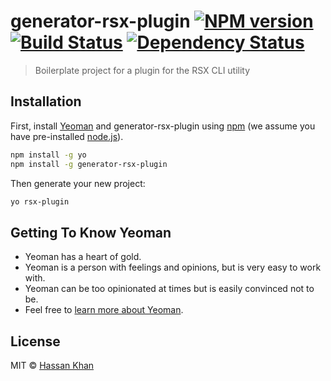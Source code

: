 # generator-rsx-plugin [![NPM version][npm-image]][npm-url] [![Build Status][travis-image]][travis-url] [![Dependency Status][daviddm-image]][daviddm-url]
> Boilerplate project for a plugin for the RSX CLI utility

## Installation

First, install [Yeoman](http://yeoman.io) and generator-rsx-plugin using [npm](https://www.npmjs.com/) (we assume you have pre-installed [node.js](https://nodejs.org/)).

```bash
npm install -g yo
npm install -g generator-rsx-plugin
```

Then generate your new project:

```bash
yo rsx-plugin
```

## Getting To Know Yeoman

 * Yeoman has a heart of gold.
 * Yeoman is a person with feelings and opinions, but is very easy to work with.
 * Yeoman can be too opinionated at times but is easily convinced not to be.
 * Feel free to [learn more about Yeoman](http://yeoman.io/).

## License

MIT © [Hassan Khan](http://hassankhan.me)


[npm-image]: https://badge.fury.io/js/generator-rsx-plugin.svg
[npm-url]: https://npmjs.org/package/generator-rsx-plugin
[travis-image]: https://travis-ci.org/react-native-contrib/generator-rsx-plugin.svg?branch=master
[travis-url]: https://travis-ci.org/react-native-contrib/generator-rsx-plugin
[daviddm-image]: https://david-dm.org/react-native-contrib/generator-rsx-plugin.svg?theme=shields.io
[daviddm-url]: https://david-dm.org/react-native-contrib/generator-rsx-plugin
